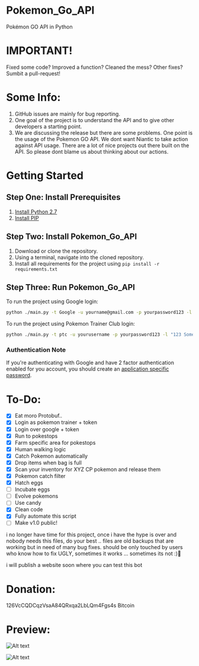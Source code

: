 # Pokemon_Go_API
Pokémon GO API in Python

# IMPORTANT!
Fixed some code? Improved a function? Cleaned the mess? Other fixes? Sumbit a pull-request!

# Some Info:
1. GitHub issues are mainly for bug reporting.  
2. One goal of the project is to understand the API and to give other developers a starting point.   
3. We are discussing the release but there are some problems. One point is the usage of the Pokemon GO API. We dont want Niantic to take action against API usage. There are a lot of nice projects out there built on the API. So please dont blame us about thinking about our actions.

# Getting Started

## Step One: Install Prerequisites

1. [Install Python 2.7](https://wiki.python.org/moin/BeginnersGuide/Download)
1. [Install PIP](https://pip.pypa.io/en/stable/installing/)

## Step Two: Install Pokemon_Go_API

1. Download or clone the repository.
1. Using a terminal, navigate into the cloned repository.
1. Install all requirements for the project using `pip install -r requirements.txt`

## Step Three: Run Pokemon_Go_API

To run the project using Google login:

```bash
python ./main.py -t Google -u yourname@gmail.com -p yourpassword123 -l "123 Some Address Some City, STATE ZIP"
```

To run the project using  Pokemon Trainer Club login:

```bash
python ./main.py -t ptc -u yourusername -p yourpassword123 -l "123 Some Address Some City, STATE ZIP"
```

### Authentication Note

If you're authenticating with Google and have 2 factor authentication enabled for you account, you should
create an [application specific password](https://support.google.com/accounts/answer/185833?hl=en).


# To-Do:
- [x] Eat moro Protobuf..
- [x] Login as pokemon trainer + token
- [x] Login over google + token
- [x] Run to pokestops
- [x] Farm specific area for pokestops
- [x] Human walking logic
- [x] Catch Pokemon automatically
- [x] Drop items when bag is full
- [x] Scan your inventory for XYZ CP pokemon and release them
- [x] Pokemon catch filter
- [x] Hatch eggs
- [ ] Incubate eggs
- [ ] Evolve pokemons
- [ ] Use candy
- [x] Clean code
- [x] Fully automate this script
- [ ] Make v1.0 public!

i no longer have time for this project, once i have the hype is over and nobody needs this files, do your best .. files are old backups that are working but in need of many bug fixes. should be only touched by users who know how to fix UGLY, sometimes it works ... sometimes its not :)

i will publish a website soon where you can test this bot 

# Donation:
126VcCQDCqzVsaA84QRxqa2LbLQm4Fgs4s Bitcoin

# Preview:

![Alt text](etc/screen.png?raw=true "result screen")

![Alt text](etc/bot.png?raw=true "result screen")
